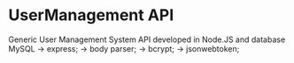 # UserManagement API
Generic User Management System API developed in Node.JS and database MySQL
-> express;
-> body parser;
-> bcrypt;
-> jsonwebtoken;
